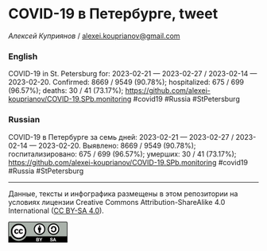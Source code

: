 COVID-19 в Петербурге, tweet
============================

*Алексей Куприянов* /
<a href="mailto:alexei.kouprianov@gmail.com" class="email">alexei.kouprianov@gmail.com</a>

### English

COVID-19 in St. Petersburg for: 2023-02-21 — 2023-02-27 / 2023-02-14 —
2023-02-20. Сonfirmed: 8669 / 9549 (90.78%); hospitalized: 675 / 699
(96.57%); deaths: 30 / 41 (73.17%);
<a href="https://github.com/alexei-kouprianov/COVID-19.SPb.monitoring" class="uri">https://github.com/alexei-kouprianov/COVID-19.SPb.monitoring</a>
\#covid19 \#Russia \#StPetersburg

### Russian

COVID-19 в Петербурге за семь дней: 2023-02-21 — 2023-02-27 / 2023-02-14
— 2023-02-20. Выявлено: 8669 / 9549 (90.78%); госпитализировано: 675 /
699 (96.57%); умерших: 30 / 41 (73.17%);
<a href="https://github.com/alexei-kouprianov/COVID-19.SPb.monitoring" class="uri">https://github.com/alexei-kouprianov/COVID-19.SPb.monitoring</a>
\#covid19 \#Russia \#StPetersburg

------------------------------------------------------------------------

Данные, тексты и инфографика размещены в этом репозитории на условиях
лицензии Creative Commons Attribution-ShareAlike 4.0 International ([CC
BY-SA 4.0](https://creativecommons.org/licenses/by-sa/4.0/)).

![](../misc/CC-BY-SA-icon.png "CC-BY-SA")
